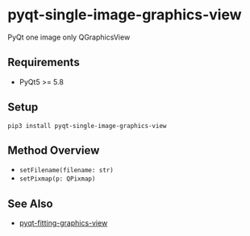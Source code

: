 # pyqt-single-image-graphics-view
PyQt one image only QGraphicsView

## Requirements
* PyQt5 >= 5.8

## Setup
`pip3 install pyqt-single-image-graphics-view`

## Method Overview
* `setFilename(filename: str)`
* `setPixmap(p: QPixmap)`

## See Also
* <a href="https://github.com/yjg30737/pyqt-fitting-graphics-view.git">pyqt-fitting-graphics-view</a>
